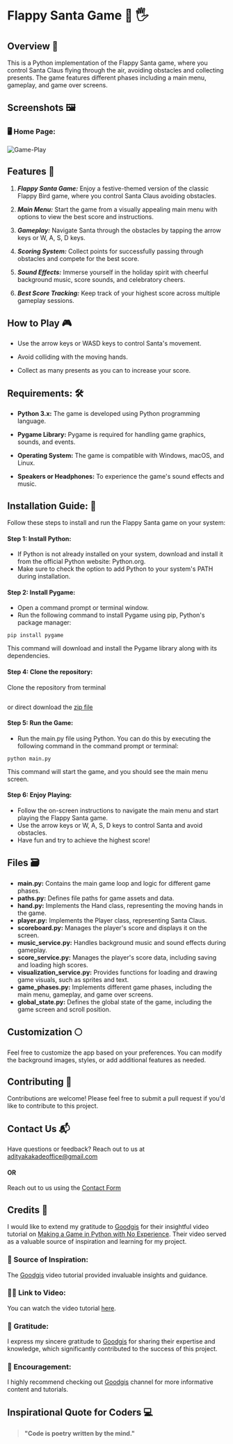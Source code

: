 # Flappy Santa Game 🎅 🖐️

## Overview 🌠
This is a Python implementation of the Flappy Santa game, where you control Santa Claus flying through the air, avoiding obstacles and collecting presents. The game features different phases including a main menu, gameplay, and game over screens.

## Screenshots 🖼️

### 🖥️ Home Page: 
![Game-Play](https://img.itch.zone/aW1hZ2UvMTgyNzExMi8xMDcyNTIzOS5naWY=/347x500/1OA7GI.gif)


## Features 🌟

1. ***Flappy Santa Game:*** Enjoy a festive-themed version of the classic Flappy Bird game, where you control Santa Claus avoiding obstacles.

2. ***Main Menu:*** Start the game from a visually appealing main menu with options to view the best score and instructions.

3. ***Gameplay:*** Navigate Santa through the obstacles by tapping the arrow keys or W, A, S, D keys.

4. ***Scoring System:*** Collect points for successfully passing through obstacles and compete for the best score.

5. ***Sound Effects:*** Immerse yourself in the holiday spirit with cheerful background music, score sounds, and celebratory cheers.

6. ***Best Score Tracking:*** Keep track of your highest score across multiple gameplay sessions.

## How to Play 🎮

- Use the arrow keys or WASD keys to control Santa's movement.

- Avoid colliding with the moving hands.

- Collect as many presents as you can to increase your score.

## Requirements: 🛠️

- **Python 3.x:** The game is developed using Python programming language.

- **Pygame Library:** Pygame is required for handling game graphics, sounds, and events.

- **Operating System:** The game is compatible with Windows, macOS, and Linux.

- **Speakers or Headphones:** To experience the game's sound effects and music.


## Installation Guide: 🚀

Follow these steps to install and run the Flappy Santa game on your system:

#### Step 1: Install Python:

- If Python is not already installed on your system, download and install it from the official Python website: Python.org.
- Make sure to check the option to add Python to your system's PATH during installation.

#### Step 2: Install Pygame:

- Open a command prompt or terminal window.
- Run the following command to install Pygame using pip, Python's package manager:
```
pip install pygame
```
This command will download and install the Pygame library along with its dependencies.

#### Step 4: Clone the repository:
Clone the repository from terminal
```

```
or direct download the [zip file]()

#### Step 5: Run the Game:

- Run the main.py file using Python. You can do this by executing the following command in the command prompt or terminal:
```
python main.py
```
This command will start the game, and you should see the main menu screen.

#### Step 6: Enjoy Playing:

- Follow the on-screen instructions to navigate the main menu and start playing the Flappy Santa game.
- Use the arrow keys or W, A, S, D keys to control Santa and avoid obstacles.
- Have fun and try to achieve the highest score!

## Files 🗃️
- **main.py:** Contains the main game loop and logic for different game phases.
- **paths.py:** Defines file paths for game assets and data.
- **hand.py:** Implements the Hand class, representing the moving hands in the game.
- **player.py:** Implements the Player class, representing Santa Claus.
- **scoreboard.py:** Manages the player's score and displays it on the screen.
- **music_service.py:** Handles background music and sound effects during gameplay.
- **score_service.py:** Manages the player's score data, including saving and loading high scores.
- **visualization_service.py:** Provides functions for loading and drawing game visuals, such as sprites and text.
- **game_phases.py:** Implements different game phases, including the main menu, gameplay, and game over screens.
- **global_state.py:** Defines the global state of the game, including the game screen and scroll position.

## Customization 🌕
Feel free to customize the app based on your preferences. You can modify the background images, styles, or add additional features as needed.

## Contributing 🤝
Contributions are welcome! Please feel free to submit a pull request if you'd like to contribute to this project.

## Contact Us 📬
Have questions or feedback? Reach out to us at adityakakadeoffice@gmail.com
#### OR
Reach out to us using the [Contact Form](https://forms.gle/cEcJ9uEiz1XVbsuw8)

## Credits 🙌
I would like to extend my gratitude to [Goodgis](https://www.youtube.com/@Goodgis) for their insightful video tutorial on [Making a Game in Python with No Experience](https://youtu.be/H09PmP5tsy8?si=9X-OfBdWlrC1TVXw). Their video served as a valuable source of inspiration and learning for my project.

### 🎯 Source of Inspiration:
The [Goodgis](https://www.youtube.com/@Goodgis) video tutorial provided invaluable insights and guidance.

### 🔗‍💥 Link to Video:
You can watch the video tutorial [here](https://youtu.be/H09PmP5tsy8?si=9X-OfBdWlrC1TVXw).

### 🙏 Gratitude:
I express my sincere gratitude to [Goodgis](https://www.youtube.com/@Goodgis) for sharing their expertise and knowledge, which significantly contributed to the success of this project.

### 💪 Encouragement:
I highly recommend checking out [Goodgis](https://www.youtube.com/@Goodgis) channel for more informative content and tutorials.


## Inspirational Quote for Coders 💻
> #### "Code is poetry written by the mind."

